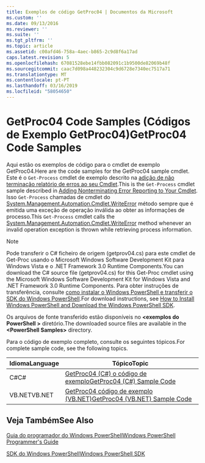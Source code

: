 ```yaml
---
title: Exemplos de código GetProc04 | Documentos da Microsoft
ms.custom: ''
ms.date: 09/13/2016
ms.reviewer: ''
ms.suite: ''
ms.tgt_pltfrm: ''
ms.topic: article
ms.assetid: c00afd46-758a-4aec-b865-2c9d8f6a17ad
caps.latest.revision: 5
ms.openlocfilehash: 67081528ebe14fbb082091c1b9500de82069b48f
ms.sourcegitcommit: caac7d098a448232304c9d6728e7340ec7517a71
ms.translationtype: MT
ms.contentlocale: pt-PT
ms.lasthandoff: 03/16/2019
ms.locfileid: "58054650"
---
```

# <a name="getproc04-code-samples"></a><span data-ttu-id="0c7e3-102">GetProc04 Code Samples (Códigos de Exemplo GetProc04)</span><span class="sxs-lookup"><span data-stu-id="0c7e3-102">GetProc04 Code Samples</span></span>

<span data-ttu-id="0c7e3-103">Aqui estão os exemplos de código para o cmdlet de exemplo GetProc04.</span><span class="sxs-lookup"><span data-stu-id="0c7e3-103">Here are the code samples for the GetProc04 sample cmdlet.</span></span> <span data-ttu-id="0c7e3-104">Este é o `Get-Process` cmdlet de exemplo descrito na [adição de não terminação relatório de erros ao seu Cmdlet](../cmdlet/adding-non-terminating-error-reporting-to-your-cmdlet.md).</span><span class="sxs-lookup"><span data-stu-id="0c7e3-104">This is the `Get-Process` cmdlet sample described in [Adding Nonterminating Error Reporting to Your Cmdlet](../cmdlet/adding-non-terminating-error-reporting-to-your-cmdlet.md).</span></span> <span data-ttu-id="0c7e3-105">Isso `Get-Process` chamadas de cmdlet do [System.Management.Automation.Cmdlet.WriteError](/dotnet/api/System.Management.Automation.Cmdlet.WriteError) método sempre que é emitida uma exceção de operação inválida ao obter as informações de processo.</span><span class="sxs-lookup"><span data-stu-id="0c7e3-105">This `Get-Process` cmdlet calls the [System.Management.Automation.Cmdlet.WriteError](/dotnet/api/System.Management.Automation.Cmdlet.WriteError) method whenever an invalid operation exception is thrown while retrieving process information.</span></span>

> [!NOTE]
> <span data-ttu-id="0c7e3-106">Pode transferir o C# ficheiro de origem (getprov04.cs) para este cmdlet de Get-Proc usando o Microsoft Windows Software Development Kit para Windows Vista e o .NET Framework 3.0 Runtime Components.</span><span class="sxs-lookup"><span data-stu-id="0c7e3-106">You can download the C# source file (getprov04.cs) for this Get-Proc cmdlet using the Microsoft Windows Software Development Kit for Windows Vista and .NET Framework 3.0 Runtime Components.</span></span> <span data-ttu-id="0c7e3-107">Para obter instruções de transferência, consulte [como instalar o Windows PowerShell e transferir o SDK do Windows PowerShell](/powershell/developer/installing-the-windows-powershell-sdk).</span><span class="sxs-lookup"><span data-stu-id="0c7e3-107">For download instructions, see [How to Install Windows PowerShell and Download the Windows PowerShell SDK](/powershell/developer/installing-the-windows-powershell-sdk).</span></span>
>
> <span data-ttu-id="0c7e3-108">Os arquivos de fonte transferido estão disponíveis no  **\<exemplos do PowerShell >** diretório.</span><span class="sxs-lookup"><span data-stu-id="0c7e3-108">The downloaded source files are available in the **\<PowerShell Samples>** directory.</span></span>

<span data-ttu-id="0c7e3-109">Para o código de exemplo completo, consulte os seguintes tópicos.</span><span class="sxs-lookup"><span data-stu-id="0c7e3-109">For complete sample code, see the following topics.</span></span>

|<span data-ttu-id="0c7e3-110">Idioma</span><span class="sxs-lookup"><span data-stu-id="0c7e3-110">Language</span></span>|<span data-ttu-id="0c7e3-111">Tópico</span><span class="sxs-lookup"><span data-stu-id="0c7e3-111">Topic</span></span>|
|--------------|-----------|
|<span data-ttu-id="0c7e3-112">C#</span><span class="sxs-lookup"><span data-stu-id="0c7e3-112">C#</span></span>|[<span data-ttu-id="0c7e3-113">GetProc04 (C#) o código de exemplo</span><span class="sxs-lookup"><span data-stu-id="0c7e3-113">GetProc04 (C#) Sample Code</span></span>](./getproc04-csharp-sample-code.md)|
|<span data-ttu-id="0c7e3-114">VB.NET</span><span class="sxs-lookup"><span data-stu-id="0c7e3-114">VB.NET</span></span>|[<span data-ttu-id="0c7e3-115">GetProc04 código de exemplo (VB.NET)</span><span class="sxs-lookup"><span data-stu-id="0c7e3-115">GetProc04 (VB.NET) Sample Code</span></span>](./getproc04-vb-net-sample-code.md)|

## <a name="see-also"></a><span data-ttu-id="0c7e3-116">Veja Também</span><span class="sxs-lookup"><span data-stu-id="0c7e3-116">See Also</span></span>

[<span data-ttu-id="0c7e3-117">Guia do programador do Windows PowerShell</span><span class="sxs-lookup"><span data-stu-id="0c7e3-117">Windows PowerShell Programmer's Guide</span></span>](./windows-powershell-programmer-s-guide.md)

[<span data-ttu-id="0c7e3-118">SDK do Windows PowerShell</span><span class="sxs-lookup"><span data-stu-id="0c7e3-118">Windows PowerShell SDK</span></span>](../windows-powershell-reference.md)